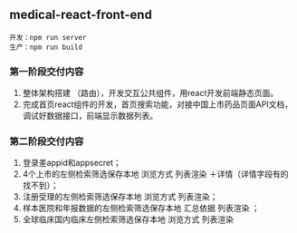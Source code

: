 ## medical-react-front-end

```
开发：npm run server
生产：npm run build
```

### 第一阶段交付内容
1. 整体架构搭建 （路由），开发交互公共组件，用react开发前端静态页面。
2. 完成首页react组件的开发，首页搜索功能，对接中国上市药品页面API文档，
调试好数据接口，前端显示数据列表。

### 第二阶段交付内容
1. 登录差appid和appsecret；
2. 4个上市的左侧检索筛选保存本地 浏览方式 列表渲染 ＋详情（详情字段有的找不到）；
3. 注册受理的左侧检索筛选保存本地 浏览方式 列表渲染；
4. 样本医院和年报数据的左侧检索筛选保存本地 汇总依据 列表渲染 ；
5. 全球临床国内临床左侧检索筛选保存本地 浏览方式 列表渲染
